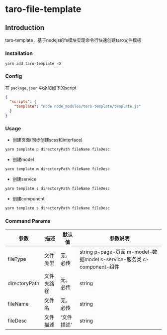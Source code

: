# taro-file-template

## Introduction

taro-template，基于nodejs的fs模块实现命令行快速创建taro文件模板

### Installation

```shell
yarn add taro-template -D
```

### Config

在 `package.json` 中添加如下的script

```json
{
  "scripts": {
    "template": "node node_modules/taro-template/template.js"
  }
}
```

### Usage

- 创建页面(同步创建scss和interface)

```bash
yarn template p directoryPath fileName fileDesc
```

- 创建model

```bash
yarn template m directoryPath fileName fileDesc
```

- 创建service

```bash
yarn template s directoryPath fileName fileDesc
```

- 创建component

```bash
yarn template s directoryPath fileName fileDesc
```

### Command Params

|参数|描述|默认值|参数说明|
|---|---|---|---|
|fileType|文件类型|无，必传|string p-page-页面 m-model-数据model s-service-服务类 c-component-组件|
|directoryPath|文件夹路径|无，必传|string|
|fileName|文件名|无，必传|string|
|fileDesc|文件描述|'文件描述'|string|
